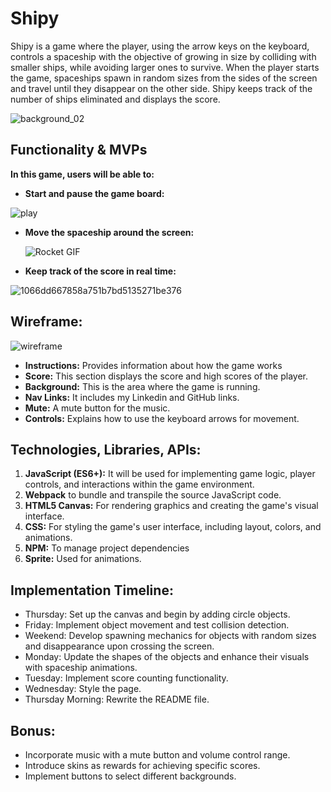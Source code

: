 Shipy
=========
Shipy is a game where the player, using the arrow keys on the keyboard, controls a spaceship with the objective of growing in size by colliding with smaller ships, while avoiding larger ones to survive. When the player starts the game, spaceships spawn in random sizes from the sides of the screen and travel until they disappear on the other side. Shipy keeps track of the number of ships eliminated and displays the score.

![background_02](https://github.com/Rafa-Camp04/Shipy/assets/161013936/daecc79f-b4a1-400e-9da4-5f03b91846e4)

Functionality & MVPs
----------------------
__In this game, users will be able to:__

* __Start and pause the game board:__

![play](https://github.com/Rafa-Camp04/Shipy/assets/161013936/9a435138-6369-414a-9382-e9fca7865146)


* __Move the spaceship around the screen:__

  ![Rocket  GIF](https://github.com/Rafa-Camp04/Shipy/assets/161013936/3bcebcd2-7e3f-40bb-b12e-db71fa830b48)
  
* __Keep track of the score in real time:__

![1066dd667858a751b7bd5135271be376](https://github.com/Rafa-Camp04/Shipy/assets/161013936/1615b464-b3da-4534-811c-6afcb9e27ad9)

Wireframe:
----------
![wireframe](https://github.com/Rafa-Camp04/Shipy/assets/161013936/1b243a8e-2fee-42ba-8b3e-48fae7d70fe2)


* __Instructions:__ Provides information about how the game works
* __Score:__ This section displays the score and high scores of the player.
* __Background:__ This is the area where the game is running.
* __Nav Links:__ It includes my Linkedin and GitHub links.
* __Mute:__ A mute button for the music.
* __Controls:__ Explains how to use the keyboard arrows for movement.

Technologies, Libraries, APIs:
---------------------------------
1. __JavaScript (ES6+):__ It will be used for implementing game logic, player controls, and interactions within the game environment.
2. __Webpack__ to bundle and transpile the source JavaScript code.
3. __HTML5 Canvas:__ For rendering graphics and creating the game's visual interface.
4. __CSS:__ For styling the game's user interface, including layout, colors, and animations.
5. __NPM:__ To manage project dependencies
6. __Sprite:__ Used for animations.

Implementation Timeline:
-------------------------
* Thursday: Set up the canvas and begin by adding circle objects.
* Friday: Implement object movement and test collision detection.
* Weekend: Develop spawning mechanics for objects with random sizes and disappearance upon crossing the screen.
* Monday: Update the shapes of the objects and enhance their visuals with spaceship animations.
* Tuesday: Implement score counting functionality.
* Wednesday: Style the page.
* Thursday Morning: Rewrite the README file.

Bonus:
--------
* Incorporate music with a mute button and volume control range.
* Introduce skins as rewards for achieving specific scores.
* Implement buttons to select different backgrounds.
